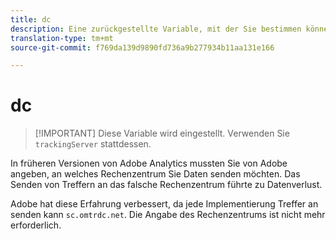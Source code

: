 ```yaml
---
title: dc
description: Eine zurückgestellte Variable, mit der Sie bestimmen können, welches Rechenzentrum verwendet werden soll.
translation-type: tm+mt
source-git-commit: f769da139d9890fd736a9b277934b11aa131e166

---
```



# dc

> [!IMPORTANT] Diese Variable wird eingestellt. Verwenden Sie `trackingServer` stattdessen.

In früheren Versionen von Adobe Analytics mussten Sie von Adobe angeben, an welches Rechenzentrum Sie Daten senden möchten. Das Senden von Treffern an das falsche Rechenzentrum führte zu Datenverlust.

Adobe hat diese Erfahrung verbessert, da jede Implementierung Treffer an senden kann `sc.omtrdc.net`. Die Angabe des Rechenzentrums ist nicht mehr erforderlich.
